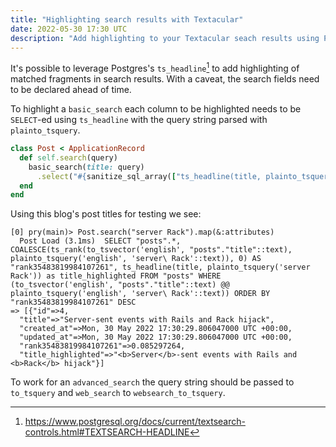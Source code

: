 ```yaml
---
title: "Highlighting search results with Textacular"
date: 2022-05-30 17:30 UTC
description: "Add highlighting to your Textacular seach results using Postgres's ts_headline."
---
```


It's possible to leverage Postgres's `ts_headline`[^1] to add highlighting of
matched fragments in search results. With a caveat, the search fields need to
be declared ahead of time.

To highlight a `basic_search` each column to be highlighted needs to be
`SELECT`-ed using `ts_headline` with the query string parsed with
`plainto_tsquery`.

```ruby
class Post < ApplicationRecord
  def self.search(query)
    basic_search(title: query)
      .select("#{sanitize_sql_array(["ts_headline(title, plainto_tsquery(?))", query])} as title_highlighted")
  end
end
```

Using this blog's post titles for testing we see:

```
[0] pry(main)> Post.search("server Rack").map(&:attributes)
  Post Load (3.1ms)  SELECT "posts".*, COALESCE(ts_rank(to_tsvector('english', "posts"."title"::text), plainto_tsquery('english', 'server\ Rack'::text)), 0) AS "rank35483819984107261", ts_headline(title, plainto_tsquery('server Rack')) as title_highlighted FROM "posts" WHERE (to_tsvector('english', "posts"."title"::text) @@ plainto_tsquery('english', 'server\ Rack'::text)) ORDER BY "rank35483819984107261" DESC
=> [{"id"=>4,
  "title"=>"Server-sent events with Rails and Rack hijack",
  "created_at"=>Mon, 30 May 2022 17:30:29.806047000 UTC +00:00,
  "updated_at"=>Mon, 30 May 2022 17:30:29.806047000 UTC +00:00,
  "rank35483819984107261"=>0.085297264,
  "title_highlighted"=>"<b>Server</b>-sent events with Rails and <b>Rack</b> hijack"}]
```

To work for an `advanced_search` the query string should be passed to
`to_tsquery` and `web_search` to `websearch_to_tsquery`.

[^1]: https://www.postgresql.org/docs/current/textsearch-controls.html#TEXTSEARCH-HEADLINE
